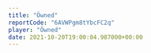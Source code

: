 ```yaml
---
title: "Öwned"
reportCode: "6AVWPgm8tYbcFC2q"
player: "Öwned"
date: 2021-10-20T19:00:04.987000+00:00
---
```

